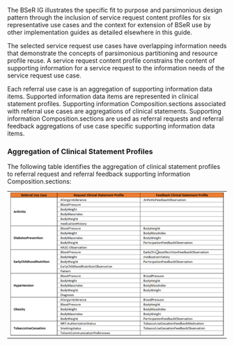 The BSeR IG illustrates the specific fit to purpose and parsimonious design pattern through the inclusion of service request content profiles for six representative use cases and the context for extension of BSeR use by other implementation guides as detailed elsewhere in this guide. 

The selected service request use cases have overlapping information needs that demonstrate the concepts of parsimonious partitioning and resource profile reuse. A service request content profile constrains the content of supporting information for a service request to the information needs of the service request use case.

Each referral use case is an aggregation of supporting information data items. Supported information data items are represented in clinical statement profiles. Supporting information Composition.sections associated with referral use cases are aggregations of clinical statements. Supporting information Composition.sections are used as referral requests and referral feedback aggregations of use case specific supporting information data items.

### Aggregation of Clinical Statement Profiles

The following table identifies the aggregation of clinical statement profiles to referral request and referral feedback supporting information Composition.sections:

<center>
	<table><tr><td><img src="Supporting Information Bundles.png" style="width:100%;"/></td></tr></table>
	</center>